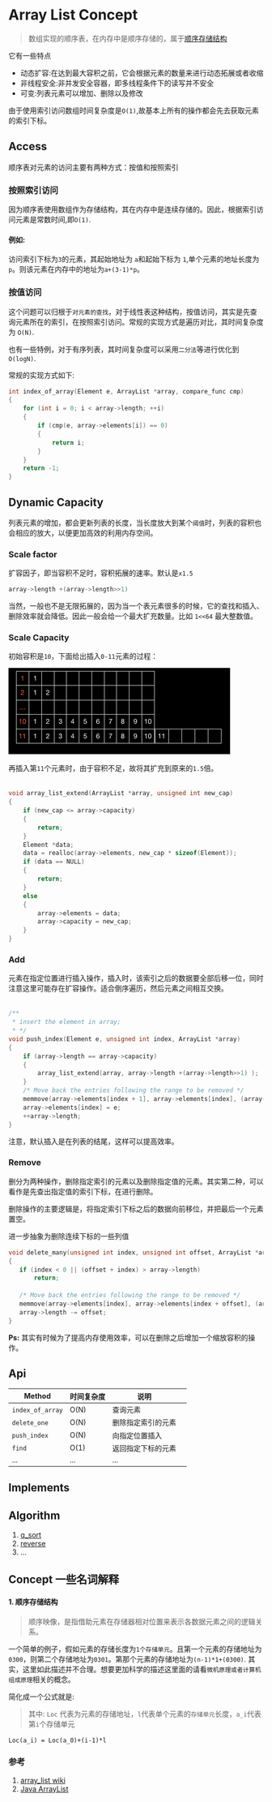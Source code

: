 # Array List Concept
> 数组实现的顺序表，在内存中是顺序存储的，属于[顺序存储结构](#concept1)

它有一些特点
+ 动态扩容:在达到最大容积之前，它会根据元素的数量来进行动态拓展或者收缩
+ 非线程安全:非并发安全容器，即多线程条件下的读写并不安全
+ 可变:列表元素可以增加、删除以及修改

由于使用索引访问数组时间复杂度是`O(1)`,故基本上所有的操作都会先去获取元素的索引下标。

## Access 
顺序表对元素的访问主要有两种方式：按值和按照索引

### 按照索引访问

因为顺序表使用数组作为存储结构，其在内存中是连续存储的。因此，根据索引访问元素是常数时间,即`O(1)`.

#### 例如:
访问索引下标为`3`的元素，其起始地址为 `a`和起始下标为 `1`,单个元素的地址长度为 `p`。则该元素在内存中的地址为`a+(3-1)*p`。 

### 按值访问

这个问题可以归根于`对元素的查找`，对于线性表这种结构，按值访问，其实是先查询元素所在的索引，在按照索引访问。常规的实现方式是遍历对比，其时间复杂度为 `O(N)`.

也有一些特例，对于有序列表，其时间复杂度可以采用`二分法`等进行优化到 `O(logN)`.

常规的实现方式如下:
```c
int index_of_array(Element e, ArrayList *array, compare_func cmp)
{
    for (int i = 0; i < array->length; ++i)
    {
        if (cmp(e, array->elements[i]) == 0)
        {
            return i;
        }
    }
    return -1;
}

```

## Dynamic Capacity

列表元素的增加，都会更新列表的长度，当长度放大到某个`阈值`时，列表的容积也会相应的放大，以便更加高效的利用内存空间。

### Scale factor
扩容因子，即当容积不足时，容积拓展的速率。默认是`x1.5`

```c
array->length +(array->length>>1) 
```
当然，一般也不是无限拓展的，因为当一个表元素很多的时候，它的查找和插入、删除效率就会降低。因此一般会给一个最大扩充数量。比如 `1<<64` 最大整数值。

### Scale Capacity

初始容积是`10`，下面给出插入`0-11`元素的过程：

![](https://raw.githubusercontent.com/hsjfans/git_resource/master/20190409122025.png)

再插入第`11`个元素时，由于容积不足，故将其扩充到原来的`1.5`倍。

```c

void array_list_extend(ArrayList *array, unsigned int new_cap)
{
    if (new_cap <= array->capacity)
    {
        return;
    }
    Element *data;
    data = realloc(array->elements, new_cap * sizeof(Element));
    if (data == NULL)
    {
        return;
    }
    else
    {
        array->elements = data;
        array->capacity = new_cap;
    }
}

```


### Add 
元素在指定位置进行插入操作，插入时，该索引之后的数据要全部后移一位，同时注意这里可能存在扩容操作。适合倒序遍历，然后元素之间相互交换。
```c

/**
 * insert the element in array;
 * */
void push_index(Element e, unsigned int index, ArrayList *array)
{
    if (array->length == array->capacity)
    {
        array_list_extend(array, array->length +(array->length>>1) );
    }
    /* Move back the entries following the range to be removed */
    memmove(array->elements[index + 1], array->elements[index], (array->length - index) * sizeof(Element));
    array->elements[index] = e;
    ++array->length;
}

```

注意，默认插入是在列表的结尾，这样可以提高效率。

### Remove

删分为两种操作，删除指定索引的元素以及删除指定值的元素。其实第二种，可以看作是先查出指定值的索引下标，在进行删除。

删除操作的主要逻辑是，将指定索引下标之后的数据向前移位，并把最后一个元素置空。

进一步抽象为删除连续下标的一些列值

 ```c
void delete_many(unsigned int index, unsigned int offset, ArrayList *array)
{
    if (index < 0 || (offset + index) > array->length)
        return;

    /* Move back the entries following the range to be removed */
    memmove(array->elements[index], array->elements[index + offset], (array->length - (index + offset)) * sizeof(Element));
    array->length -= offset;
}
 ```

**Ps:** 其实有时候为了提高内存使用效率，可以在删除之后增加一个缩放容积的操作。

## Api


| Method         | 时间复杂度 | 说明 |     |
| ------------ | ------ | ---- | --- |
| `index_of_array` |  O(N)      | 查询元素     |     |
| `delete_one`          | O(N) | 删除指定索引的元素     |     |
| `push_index`          | O(N) |   向指定位置插入   |     |
| `find`          | O(1) |   返回指定下标的元素   |     |
| ...          | ...|   ...   |     |

## Implements
[](../src/array_list.c)

## Algorithm

1. [q_sort](./q_sort.md#array)
2. [reverse](./reverse.md#array)
3. ...

## Concept 一些名词解释

#### <span id="concept1">1. 顺序存储结构</span>
> 顺序映像，是指借助元素在存储器相对位置来表示各数据元素之间的逻辑关系。

一个简单的例子，假如元素的存储长度为`1个存储单元`。且第一个元素的存储地址为`0300`，则第二个存储地址为`0301`。第那个元素的存储地址为`(n-1)*1+(0300)`.
其实，这里如此描述并不合理。想要更加科学的描述这里面的请看`微机原理或者计算机组成原理`相关的概念。

简化成一个公式就是:
> 其中: `Loc` 代表为元素的存储地址，`l`代表单个元素的`存储单元`长度，`a_i`代表第`i`个存储单元

```
Loc(a_i) = Loc(a_0)+(i-1)*l
```
### 参考

1. [array_list wiki](https://en.wikipedia.org/wiki/Dynamic_array)
2. [Java ArrayList](https://octoperf.com/blog/2018/03/19/java-arraylist/)
